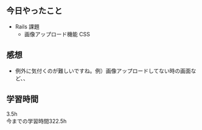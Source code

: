 ## 今日やったこと
- Rails 課題
  - 画像アップロード機能 CSS
## 感想
- 例外に気付くのが難しいですね。例）画像アップロードしてない時の画面など、、

## 学習時間
3.5h  
今までの学習時間322.5h 

